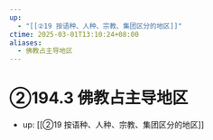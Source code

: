 ```yaml
---
up:
  - "[[②19 按语种、人种、宗教、集团区分的地区]]"
ctime: 2025-03-01T13:10:24+08:00
aliases:
  - 佛教占主导地区
---
```


# ②194.3 佛教占主导地区

- up: [[②19 按语种、人种、宗教、集团区分的地区]]
